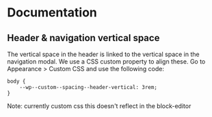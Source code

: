 Documentation
===

Header & navigation vertical space
---

The vertical space in the header is linked to the vertical space in the navigation modal. We use a CSS custom property to align these. Go to Appearance > Custom CSS and use the following code:

```
body {
	--wp--custom--spacing--header-vertical: 3rem;
}
```

Note: currently custom css this doesn't reflect in the block-editor